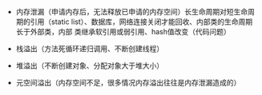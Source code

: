 * 内存泄漏（申请内存后，无法释放已申请的内存空间）长生命周期对短生命周期的引用（static list）、数据库，网络连接关闭才能回收、内部类的生命周期长于外部类，内部
类继承软引用或弱引用、hash值改变（代码问题）

* 栈溢出（方法死循环递归调用、不断创建线程）

* 堆溢出（不断创建对象、分配对象大于堆大小）

* 元空间溢出（内存空间不足，很多情况内存溢出往往是内存泄漏造成的）